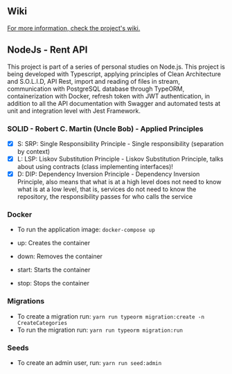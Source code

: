 ## Wiki
[For more information, check the project's wiki.](https://github.com/amandastecz/rentapi/wiki/)

## NodeJs - Rent API

This project is part of a series of personal studies on Node.js. This project is being developed with Typescript, applying principles of Clean Architecture and S.O.L.I.D, API Rest, import and reading of files in stream, communication with PostgreSQL database through TypeORM, containerization with Docker, refresh token with JWT authentication, in addition to all the API documentation with Swagger and automated tests at unit and integration level with Jest Framework.

### SOLID - Robert C. Martin (Uncle Bob) - Applied Principles
- [X] S: SRP: Single Responsibility Principle - Single responsibility (separation by context)
- [X] L: LSP: Liskov Substitution Principle - Liskov Substitution Principle, talks about using contracts (class implementing interfaces)!
- [X] D: DIP: Dependency Inversion Principle - Dependency Inversion Principle, also means that what is at a high level does not need to know what is at a low level, that is, services do not need to know the repository, the responsibility passes for who calls the service

### Docker
- To run the application image: `docker-compose up`

- up: Creates the container
- down: Removes the container
- start: Starts the container
- stop: Stops the container

### Migrations
- To create a migration run: `yarn run typeorm migration:create -n CreateCategories`
- To run the migration run: `yarn run typeorm migration:run`

### Seeds
- To create an admin user, run: `yarn run seed:admin`
